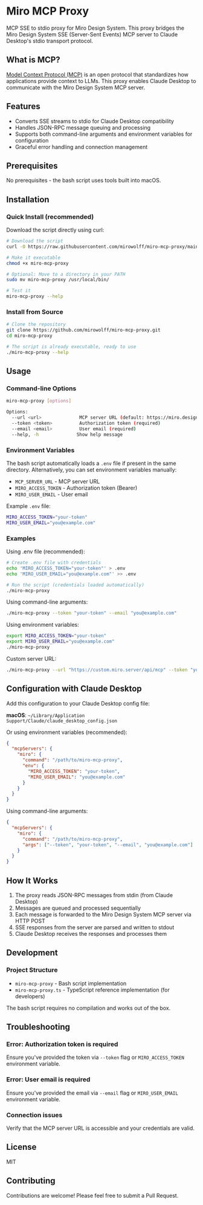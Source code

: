 # Miro MCP Proxy

MCP SSE to stdio proxy for Miro Design System. This proxy bridges the Miro Design System SSE (Server-Sent Events) MCP server to Claude Desktop's stdio transport protocol.

## What is MCP?

[Model Context Protocol (MCP)](https://modelcontextprotocol.io) is an open protocol that standardizes how applications provide context to LLMs. This proxy enables Claude Desktop to communicate with the Miro Design System MCP server.

## Features

- Converts SSE streams to stdio for Claude Desktop compatibility
- Handles JSON-RPC message queuing and processing
- Supports both command-line arguments and environment variables for configuration
- Graceful error handling and connection management

## Prerequisites

No prerequisites - the bash script uses tools built into macOS.

## Installation

### Quick Install (recommended)

Download the script directly using curl:

```bash
# Download the script
curl -O https://raw.githubusercontent.com/mirowolff/miro-mcp-proxy/main/miro-mcp-proxy

# Make it executable
chmod +x miro-mcp-proxy

# Optional: Move to a directory in your PATH
sudo mv miro-mcp-proxy /usr/local/bin/

# Test it
miro-mcp-proxy --help
```

### Install from Source

```bash
# Clone the repository
git clone https://github.com/mirowolff/miro-mcp-proxy.git
cd miro-mcp-proxy

# The script is already executable, ready to use
./miro-mcp-proxy --help
```

## Usage

### Command-line Options

```bash
miro-mcp-proxy [options]

Options:
  --url <url>              MCP server URL (default: https://miro.design/api/mcp)
  --token <token>          Authorization token (required)
  --email <email>          User email (required)
  --help, -h              Show help message
```

### Environment Variables

The bash script automatically loads a `.env` file if present in the same directory. Alternatively, you can set environment variables manually:

- `MCP_SERVER_URL` - MCP server URL
- `MIRO_ACCESS_TOKEN` - Authorization token (Bearer)
- `MIRO_USER_EMAIL` - User email

Example `.env` file:
```bash
MIRO_ACCESS_TOKEN="your-token"
MIRO_USER_EMAIL="you@example.com"
```

### Examples

Using .env file (recommended):
```bash
# Create .env file with credentials
echo 'MIRO_ACCESS_TOKEN="your-token"' > .env
echo 'MIRO_USER_EMAIL="you@example.com"' >> .env

# Run the script (credentials loaded automatically)
./miro-mcp-proxy
```

Using command-line arguments:
```bash
./miro-mcp-proxy --token "your-token" --email "you@example.com"
```

Using environment variables:
```bash
export MIRO_ACCESS_TOKEN="your-token"
export MIRO_USER_EMAIL="you@example.com"
./miro-mcp-proxy
```

Custom server URL:
```bash
./miro-mcp-proxy --url "https://custom.miro.server/api/mcp" --token "your-token" --email "you@example.com"
```

## Configuration with Claude Desktop

Add this configuration to your Claude Desktop config file:

**macOS**: `~/Library/Application Support/Claude/claude_desktop_config.json`

Or using environment variables (recommended):
```json
{
  "mcpServers": {
    "miro": {
      "command": "/path/to/miro-mcp-proxy",
      "env": {
        "MIRO_ACCESS_TOKEN": "your-token",
        "MIRO_USER_EMAIL": "you@example.com"
      }
    }
  }
}
```

Using command-line arguments:

```json
{
  "mcpServers": {
    "miro": {
      "command": "/path/to/miro-mcp-proxy",
      "args": ["--token", "your-token", "--email", "you@example.com"]
    }
  }
}
```

## How It Works

1. The proxy reads JSON-RPC messages from stdin (from Claude Desktop)
2. Messages are queued and processed sequentially
3. Each message is forwarded to the Miro Design System MCP server via HTTP POST
4. SSE responses from the server are parsed and written to stdout
5. Claude Desktop receives the responses and processes them

## Development

### Project Structure

- `miro-mcp-proxy` - Bash script implementation
- `miro-mcp-proxy.ts` - TypeScript reference implementation (for developers)

The bash script requires no compilation and works out of the box.

## Troubleshooting

### Error: Authorization token is required
Ensure you've provided the token via `--token` flag or `MIRO_ACCESS_TOKEN` environment variable.

### Error: User email is required
Ensure you've provided the email via `--email` flag or `MIRO_USER_EMAIL` environment variable.

### Connection issues
Verify that the MCP server URL is accessible and your credentials are valid.

## License

MIT

## Contributing

Contributions are welcome! Please feel free to submit a Pull Request.
